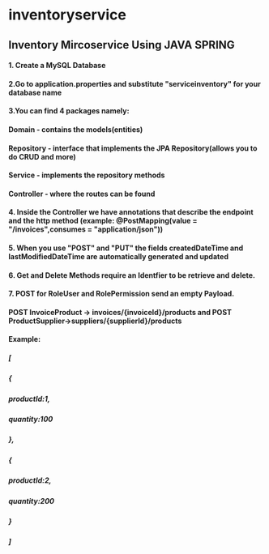 # inventoryservice

## Inventory Mircoservice Using JAVA SPRING

#### 1. Create a MySQL Database

#### 2.Go to application.properties and substitute "serviceinventory" for your database name 

#### 3.You can find 4 packages namely: 
####     **Domain** - contains the models(entities)
####     **Repository** - interface that implements the JPA Repository(allows you to do CRUD and more)
####     **Service** - implements the repository methods
####     **Controller** - where the routes can be found

#### 4. Inside the Controller we have annotations that describe the endpoint and the http method (example: **@PostMapping(value = "/invoices",consumes = "application/json")**)

#### 5. When you use "POST" and "PUT" the fields createdDateTime and lastModifiedDateTime are automatically generated and updated

#### 6. Get and Delete Methods require an Identfier to be retrieve and delete.

#### 7. POST for RoleUser and RolePermission send an empty Payload.


#### POST InvoiceProduct -> invoices/{invoiceId}/products and POST ProductSupplier->suppliers/{supplierId}/products
#### Example:

##### [
#####      {
#####       productId:1,
#####       quantity:100
#####       },
#####       {
#####       productId:2,
#####       quantity:200
#####       }
##### ]
